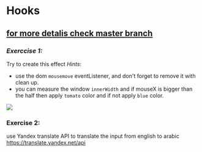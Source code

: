# Hooks

## [for  more detalis check master branch](https://github.com/AhmedSafi97/Hooks-G8/tree/master)

### ***Exerccise 1:***
Try to create this effect
*Hints*: 
* use the dom `mousemove` eventListener, and don't forget to remove it with clean up.
* you can measure the window `innerWidth` and if mouseX is bigger than the half then apply `tomato` color and if not apply `blue` color.

![](https://i.imgur.com/AizMCZA.gif)


### **Exercise 2**:
use Yandex translate API to translate the input from english to arabic
https://translate.yandex.net/api

